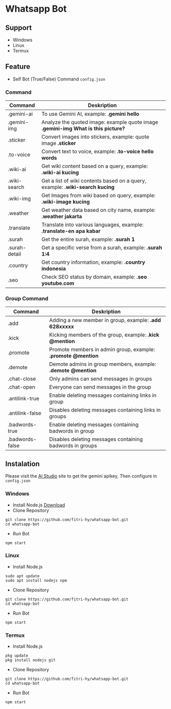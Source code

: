 # Whatsapp Bot

## Support

- Windows
- Linux
- Termux

## Feature
- Self Bot (True/False) Command `config.json`

### Command

| Command      			|  Deskription      |
|-----------------------|-------------------|
|.gemini-ai				|To use Gemini AI, example: **.gemini hello**|
|.gemini-img			|Analyze the quoted image: example quote image **.gemini-img What is this picture?**|
|.sticker       		|Convert images into stickers, example: quote image **.sticker**|
|.to-voice				|Convert text to voice, example: **.to-voice hello words**|
|.wiki-ai				|Get wiki content based on a query, example: **.wiki-ai kucing**|
|.wiki-search			|Get a list of wiki contents based on a query, example: **.wiki-search kucing**|
|.wiki-img				|Get Images from wiki based on query, example: **.wiki-image kucing**|
|.weather				|Get weather data based on city name, example: **.weather jakarta**|
|.translate				|Translate into various languages, example: **.translate-en apa kabar**|
|.surah					|Get the entire surah, example: **.surah 1**|
|.surah-detail			|Get a specific verse from a surah, example: **.surah 1:4**|
|.country				|Get country information, example: **.country indonesia**|
|.seo					|Check SEO status by domain, example: **.seo youtube.com**|

### Group Command

| Command           |  Deskription      |
|-------------------|-------------------|
|.add               |Adding a new member in group, example: **.add 628xxxxx**|
|.kick              |Kicking members of the group, example: **.kick @mention**|
|.promote           |Promote members in admin group, example: **.promote @mention**|
|.demote            |Demote admins in group members, example: **.demote @mention**|
|.chat-close        |Only admins can send messages in groups|
|.chat-open         |Everyone can send messages in the group|
|.antilink-true     |Enable deleting messages containing links in group|
|.antilink-false    |Disables deleting messages containing links in groups|
|.badwords-true     |Enable deleting messages containing badwords in group|
|.badwords-false    |Disables deleting messages containing badwords in groups|


## Instalation

Please visit the [AI Studio](https://aistudio.google.com) site to get the gemini apikey, Then configure in `config.json`

### Windows

- Install Node.js [Download](https://nodejs.org/id)
- Clone Repository
```
git clone https://github.com/fitri-hy/whatsapp-bot.git
cd whatsapp-bot
```
- Run Bot
```
npm start
```

### Linux

- Install Node.js
```
sudo apt update
sudo apt install nodejs npm
```
- Clone Repository
```
git clone https://github.com/fitri-hy/whatsapp-bot.git
cd whatsapp-bot
```
- Run Bot
```
npm start
```

### Termux

- Install Node.js
```
pkg update
pkg install nodejs git
```
- Clone Repository
```
git clone https://github.com/fitri-hy/whatsapp-bot.git
cd whatsapp-bot
```
- Run Bot
```
npm start
```
